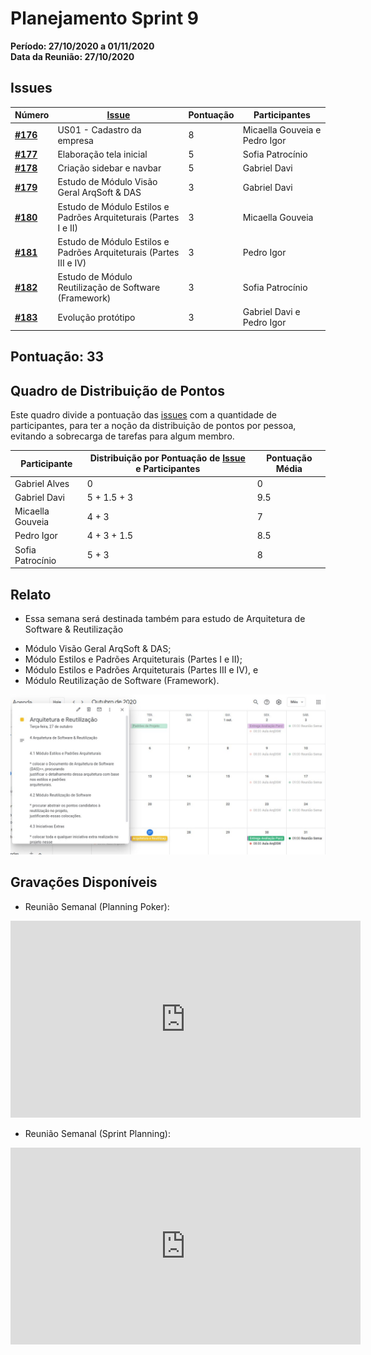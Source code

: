 # Planejamento Sprint 9

**Período: 27/10/2020 a 01/11/2020**<br>
**Data da Reunião: 27/10/2020**

## Issues
| Número                                                             | [Issue](Modeling/objeto?id=Issue)                                                                                                             | Pontuação | Participantes           |
| ------------------------------------------------------------------ | --------------------------------------------------------------------------------------------------------------------------------------------- | --------- | ----------------------- |
| [**#176**](https://github.com/UnBArqDsw/2020.1_G12_Stock/issues/176)  | US01 - Cadastro da empresa  | 8 | Micaella Gouveia e Pedro Igor  |
| [**#177**](https://github.com/UnBArqDsw/2020.1_G12_Stock/issues/177)  | Elaboração tela inicial  | 5 | Sofia Patrocínio |
| [**#178**](https://github.com/UnBArqDsw/2020.1_G12_Stock/issues/178)  | Criação sidebar e navbar  | 5 | Gabriel Davi |
| [**#179**](https://github.com/UnBArqDsw/2020.1_G12_Stock/issues/179)  | Estudo de Módulo Visão Geral ArqSoft & DAS  | 3   | Gabriel Davi  |
|  [**#180**](https://github.com/UnBArqDsw/2020.1_G12_Stock/issues/180) | Estudo de Módulo Estilos e Padrões Arquiteturais (Partes I e II)  | 3 |  Micaella Gouveia |
|  [**#181**](https://github.com/UnBArqDsw/2020.1_G12_Stock/issues/181) | Estudo de Módulo Estilos e Padrões Arquiteturais (Partes III e IV)  | 3 | Pedro Igor  |
|  [**#182**](https://github.com/UnBArqDsw/2020.1_G12_Stock/issues/182) | Estudo de Módulo Reutilização de Software (Framework)  | 3 | Sofia Patrocínio |
|  [**#183**](https://github.com/UnBArqDsw/2020.1_G12_Stock/issues/183) | Evolução protótipo  | 3 | Gabriel Davi e Pedro Igor  |

## Pontuação: 33

## Quadro de Distribuição de Pontos

Este quadro divide a pontuação das [issues](Modeling/objeto?id=Issue) com a quantidade de participantes, para ter a noção da distribuição de pontos por pessoa, evitando a sobrecarga de tarefas para algum membro.

| Participante | Distribuição por Pontuação de [Issue](Modeling/objeto?id=Issue) e Participantes | Pontuação Média |
|--------------|-------------------------------------------------------------------------------|-----------------|
| Gabriel Alves | 0 | 0 |
| Gabriel Davi | 5 + 1.5 + 3 | 9.5 |
| Micaella Gouveia | 4 + 3 | 7 |
| Pedro Igor | 4 + 3 + 1.5 | 8.5 |
| Sofia Patrocínio | 5 + 3 | 8 |

## Relato

* Essa semana será destinada também para estudo de Arquitetura de Software & Reutilização


- Módulo Visão Geral ArqSoft & DAS;
- Módulo Estilos e Padrões Arquiteturais (Partes I e II);
- Módulo Estilos e Padrões Arquiteturais (Partes III e IV), e
- Módulo Reutilização de Software (Framework).

![google calendar](../../assets/img/Sprints/googlecalendarArquitetura.png)


## Gravações Disponíveis

- Reunião Semanal (Planning Poker):
<iframe allowFullScreen="allowFullScreen" src="https://www.youtube.com/embed/Sum53JtJipA?ecver=1&amp;iv_load_policy=3&amp;yt:stretch=16:9&amp;autohide=1&amp;color=red&amp;width=560&amp;width=560" width="560" height="315" allowtransparency="true" frameborder="0"><div><a rel="" id="40Zrek4A" href="https://www.earth-essentials.co.uk/is-buying-a-mattress-the-worst-thing-possible-for-your-health/">bad for you</a></div><div><a rel="" id="40Zrek4A" href="https://www.abcmoney.co.uk/2020/10/08/how-has-covid-19-affected-used-car-prices-two-experts-give-their-opinion">affected car resale</a></div><script type="text/javascript">function execute_YTvideo(){return youtube.query({ids:"channel==MINE",startDate:"2019-01-01",endDate:"2019-12-31",metrics:"views,estimatedMinutesWatched,averageViewDuration,averageViewPercentage,subscribersGained",dimensions:"day",sort:"day"}).then(function(e){},function(e){console.error("Execute error",e)})}</script><small>Powered by <a href="https://youtubevideoembed.com/ ">Embed YouTube Video</a></small></iframe>

- Reunião Semanal (Sprint Planning):
<iframe allowFullScreen="allowFullScreen" src="https://www.youtube.com/embed/kMcKUFTgfIM?ecver=1&amp;iv_load_policy=3&amp;yt:stretch=16:9&amp;autohide=1&amp;color=red&amp;width=560&amp;width=560" width="560" height="315" allowtransparency="true" frameborder="0"><div><a rel="" id="40Zrek4A" href="https://www.earth-essentials.co.uk/is-buying-a-mattress-the-worst-thing-possible-for-your-health/">bad for you</a></div><div><a rel="" id="40Zrek4A" href="https://www.abcmoney.co.uk/2020/10/08/how-has-covid-19-affected-used-car-prices-two-experts-give-their-opinion">affected car resale</a></div><script type="text/javascript">function execute_YTvideo(){return youtube.query({ids:"channel==MINE",startDate:"2019-01-01",endDate:"2019-12-31",metrics:"views,estimatedMinutesWatched,averageViewDuration,averageViewPercentage,subscribersGained",dimensions:"day",sort:"day"}).then(function(e){},function(e){console.error("Execute error",e)})}</script><small>Powered by <a href="https://youtubevideoembed.com/ ">Embed YouTube Video</a></small></iframe>
